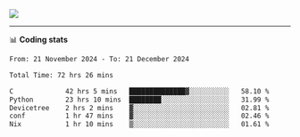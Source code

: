 <picture>
  <source
  srcset="https://github-readme-stats.vercel.app/api?username=sant0s12&show_icons=true&theme=dark"
  media="(prefers-color-scheme: dark)"
  />
  <source
  srcset="https://github-readme-stats.vercel.app/api?username=sant0s12&show_icons=true"
  media="(prefers-color-scheme: light)"
  />
  <img src="https://github-readme-stats.vercel.app/api?username=sant0s12&show_icons=true" />
</picture>

---

📊 **Coding stats**

<!--START_SECTION:waka-->

```txt
From: 21 November 2024 - To: 21 December 2024

Total Time: 72 hrs 26 mins

C             42 hrs 5 mins   ██████████████▓░░░░░░░░░░   58.10 %
Python        23 hrs 10 mins  ████████░░░░░░░░░░░░░░░░░   31.99 %
Devicetree    2 hrs 2 mins    ▓░░░░░░░░░░░░░░░░░░░░░░░░   02.81 %
conf          1 hr 47 mins    ▓░░░░░░░░░░░░░░░░░░░░░░░░   02.46 %
Nix           1 hr 10 mins    ▒░░░░░░░░░░░░░░░░░░░░░░░░   01.61 %
```

<!--END_SECTION:waka-->
